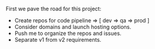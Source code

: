 First we pave the road for this project:
- Create repos for code pipeline => [ dev => qa => prod ]
- Consider domains and launch hosting options.
- Push me to organize the repos and issues.
- Separate v1 from v2 requirements.
